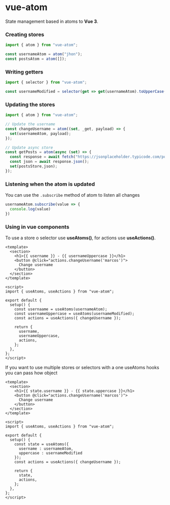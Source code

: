# vue-atom

State management based in atoms to **Vue 3**.

### Creating stores

```javascript
import { atom } from "vue-atom";

const usernameAtom = atom("jhon");
const postsAtom = atom([]);
```

### Writing getters

```javascript
import { selector } from "vue-atom";

const usernameModified = selector(get => get(usernameAtom).toUpperCase());
```

### Updating the stores

```javascript
import { atom } from "vue-atom";

// Update the username
const changeUsername = atom((set, _get, payload) => {
  set(usernameAtom, payload);
});

// Update async store
const getPosts = atom(async (set) => {
  const response = await fetch("https://jsonplaceholder.typicode.com/posts");
  const json = await response.json();
  set(postsStore,json);
});
```

### Listening when the atom is updated
You can use the `.subscribe` method of atom to listen all changes
```javascript
usernameAtom.subscribe(value => {
  console.log(value)
})
```

### Using in vue components
To use a store o selector use **useAtoms()**, for actions use **useActions()**.

```vue
<template>
  <section>
    <h1>{{ username }} - {{ usernameUppercase }}</h1>
    <button @click="actions.changeUsername('marcos')">
      Change username
    </button>
  </section>
</template>

<script>
import { useAtoms, useActions } from "vue-atom";

export default {
  setup() {
    const usernaame = useAtoms(usernameAtom);
    const usernameUppercase = useAtoms(usernameModified);
    const actions = useActions({ changeUsername });

    return {
      username,
      usernameUppercase,
      actions,
    };
  },
};
</script>
```

If you want to use multiple stores or selectors with a one useAtoms hooks you can pass how object

```vue
<template>
  <section>
    <h1>{{ state.username }} - {{ state.uppercase }}</h1>
    <button @click="actions.changeUsername('marcos')">
      Change username
    </button>
  </section>
</template>

<script>
import { useAtoms, useActions } from "vue-atom";

export default {
  setup() {
    const state = useAtoms({ 
      username : usernameAtom, 
      uppercase : usernameModified 
    });
    const actions = useActions({ changeUsername });

    return {
      state,
      actions,
    };
  },
};
</script>
```